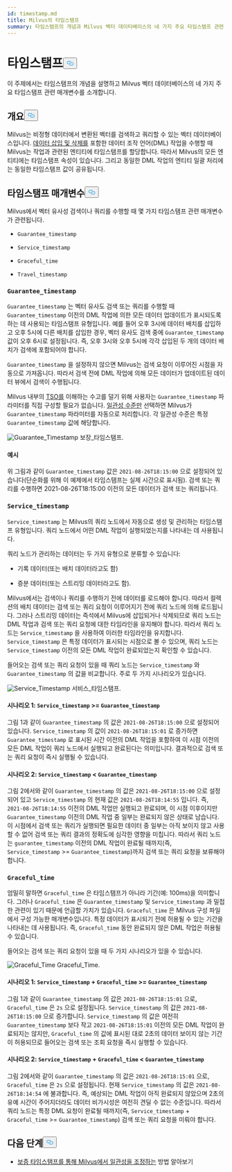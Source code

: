 ```yaml
---
id: timestamp.md
title: Milvus의 타임스탬프
summary: 타임스탬프의 개념과 Milvus 벡터 데이터베이스의 네 가지 주요 타임스탬프 관련 매개변수에 대해 알아보세요.
---
```


<h1 id="Timestamp" class="common-anchor-header">타임스탬프<button data-href="#Timestamp" class="anchor-icon" translate="no">
      <svg translate="no"
        aria-hidden="true"
        focusable="false"
        height="20"
        version="1.1"
        viewBox="0 0 16 16"
        width="16"
      >
        <path
          fill="#0092E4"
          fill-rule="evenodd"
          d="M4 9h1v1H4c-1.5 0-3-1.69-3-3.5S2.55 3 4 3h4c1.45 0 3 1.69 3 3.5 0 1.41-.91 2.72-2 3.25V8.59c.58-.45 1-1.27 1-2.09C10 5.22 8.98 4 8 4H4c-.98 0-2 1.22-2 2.5S3 9 4 9zm9-3h-1v1h1c1 0 2 1.22 2 2.5S13.98 12 13 12H9c-.98 0-2-1.22-2-2.5 0-.83.42-1.64 1-2.09V6.25c-1.09.53-2 1.84-2 3.25C6 11.31 7.55 13 9 13h4c1.45 0 3-1.69 3-3.5S14.5 6 13 6z"
        ></path>
      </svg>
    </button></h1><p>이 주제에서는 타임스탬프의 개념을 설명하고 Milvus 벡터 데이터베이스의 네 가지 주요 타임스탬프 관련 매개변수를 소개합니다.</p>
<h2 id="Overview" class="common-anchor-header">개요<button data-href="#Overview" class="anchor-icon" translate="no">
      <svg translate="no"
        aria-hidden="true"
        focusable="false"
        height="20"
        version="1.1"
        viewBox="0 0 16 16"
        width="16"
      >
        <path
          fill="#0092E4"
          fill-rule="evenodd"
          d="M4 9h1v1H4c-1.5 0-3-1.69-3-3.5S2.55 3 4 3h4c1.45 0 3 1.69 3 3.5 0 1.41-.91 2.72-2 3.25V8.59c.58-.45 1-1.27 1-2.09C10 5.22 8.98 4 8 4H4c-.98 0-2 1.22-2 2.5S3 9 4 9zm9-3h-1v1h1c1 0 2 1.22 2 2.5S13.98 12 13 12H9c-.98 0-2-1.22-2-2.5 0-.83.42-1.64 1-2.09V6.25c-1.09.53-2 1.84-2 3.25C6 11.31 7.55 13 9 13h4c1.45 0 3-1.69 3-3.5S14.5 6 13 6z"
        ></path>
      </svg>
    </button></h2><p>Milvus는 비정형 데이터에서 변환된 벡터를 검색하고 쿼리할 수 있는 벡터 데이터베이스입니다. <a href="https://milvus.io/docs/v2.1.x/data_processing.md">데이터 삽입 및 삭제를</a> 포함한 데이터 조작 언어(DML) 작업을 수행할 때 Milvus는 작업과 관련된 엔티티에 타임스탬프를 할당합니다. 따라서 Milvus의 모든 엔티티에는 타임스탬프 속성이 있습니다. 그리고 동일한 DML 작업의 엔티티 일괄 처리에는 동일한 타임스탬프 값이 공유됩니다.</p>
<h2 id="Timestamp-parameters" class="common-anchor-header">타임스탬프 매개변수<button data-href="#Timestamp-parameters" class="anchor-icon" translate="no">
      <svg translate="no"
        aria-hidden="true"
        focusable="false"
        height="20"
        version="1.1"
        viewBox="0 0 16 16"
        width="16"
      >
        <path
          fill="#0092E4"
          fill-rule="evenodd"
          d="M4 9h1v1H4c-1.5 0-3-1.69-3-3.5S2.55 3 4 3h4c1.45 0 3 1.69 3 3.5 0 1.41-.91 2.72-2 3.25V8.59c.58-.45 1-1.27 1-2.09C10 5.22 8.98 4 8 4H4c-.98 0-2 1.22-2 2.5S3 9 4 9zm9-3h-1v1h1c1 0 2 1.22 2 2.5S13.98 12 13 12H9c-.98 0-2-1.22-2-2.5 0-.83.42-1.64 1-2.09V6.25c-1.09.53-2 1.84-2 3.25C6 11.31 7.55 13 9 13h4c1.45 0 3-1.69 3-3.5S14.5 6 13 6z"
        ></path>
      </svg>
    </button></h2><p>Milvus에서 벡터 유사성 검색이나 쿼리를 수행할 때 몇 가지 타임스탬프 관련 매개변수가 관련됩니다.</p>
<ul>
<li><p><code translate="no">Guarantee_timestamp</code></p></li>
<li><p><code translate="no">Service_timestamp</code></p></li>
<li><p><code translate="no">Graceful_time</code></p></li>
<li><p><code translate="no">Travel_timestamp</code></p></li>
</ul>
<h3 id="Guaranteetimestamp" class="common-anchor-header"><code translate="no">Guarantee_timestamp</code></h3><p><code translate="no">Guarantee_timestamp</code> 는 벡터 유사도 검색 또는 쿼리를 수행할 때 <code translate="no">Guarantee_timestamp</code> 이전의 DML 작업에 의한 모든 데이터 업데이트가 표시되도록 하는 데 사용되는 타임스탬프 유형입니다. 예를 들어 오후 3시에 데이터 배치를 삽입하고 오후 5시에 다른 배치를 삽입한 경우, 벡터 유사도 검색 중에 <code translate="no">Guarantee_timestamp</code> 값이 오후 6시로 설정됩니다. 즉, 오후 3시와 오후 5시에 각각 삽입된 두 개의 데이터 배치가 검색에 포함되어야 합니다.</p>
<p><code translate="no">Guarantee_timestamp</code> 을 설정하지 않으면 Milvus는 검색 요청이 이루어진 시점을 자동으로 가져옵니다. 따라서 검색 전에 DML 작업에 의해 모든 데이터가 업데이트된 데이터 뷰에서 검색이 수행됩니다.</p>
<p>Milvus 내부의 <a href="https://github.com/milvus-io/milvus/blob/master/docs/design_docs/20211214-milvus_hybrid_ts.md">TSO를</a> 이해하는 수고를 덜기 위해 사용자는 <code translate="no">Guarantee_timestamp</code> 파라미터를 직접 구성할 필요가 없습니다. <a href="https://milvus.io/docs/v2.1.x/consistency.md">일관성 수준만</a> 선택하면 Milvus가 <code translate="no">Guarantee_timestamp</code> 파라미터를 자동으로 처리합니다. 각 일관성 수준은 특정 <code translate="no">Guarantee_timestamp</code> 값에 해당합니다.</p>
<p>
  
   <span class="img-wrapper"> <img translate="no" src="/docs/v2.5.x/assets/Guarantee_Timestamp.png" alt="Guarantee_Timestamp" class="doc-image" id="guarantee_timestamp" />
   </span> <span class="img-wrapper"> <span>보장_타임스탬프</span>. </span></p>
<h4 id="Example" class="common-anchor-header">예시</h4><p>위 그림과 같이 <code translate="no">Guarantee_timestamp</code> 값은 <code translate="no">2021-08-26T18:15:00</code> 으로 설정되어 있습니다(단순화를 위해 이 예제에서 타임스탬프는 실제 시간으로 표시됨). 검색 또는 쿼리를 수행하면 2021-08-26T18:15:00 이전의 모든 데이터가 검색 또는 쿼리됩니다.</p>
<h3 id="Servicetimestamp" class="common-anchor-header"><code translate="no">Service_timestamp</code></h3><p><code translate="no">Service_timestamp</code> 는 Milvus의 쿼리 노드에서 자동으로 생성 및 관리하는 타임스탬프 유형입니다. 쿼리 노드에서 어떤 DML 작업이 실행되었는지를 나타내는 데 사용됩니다.</p>
<p>쿼리 노드가 관리하는 데이터는 두 가지 유형으로 분류할 수 있습니다:</p>
<ul>
<li><p>기록 데이터(또는 배치 데이터라고도 함)</p></li>
<li><p>증분 데이터(또는 스트리밍 데이터라고도 함).</p></li>
</ul>
<p>Milvus에서는 검색이나 쿼리를 수행하기 전에 데이터를 로드해야 합니다. 따라서 컬렉션의 배치 데이터는 검색 또는 쿼리 요청이 이루어지기 전에 쿼리 노드에 의해 로드됩니다. 그러나 스트리밍 데이터는 즉석에서 Milvus에 삽입되거나 삭제되므로 쿼리 노드는 DML 작업과 검색 또는 쿼리 요청에 대한 타임라인을 유지해야 합니다. 따라서 쿼리 노드는 <code translate="no">Service_timestamp</code> 을 사용하여 이러한 타임라인을 유지합니다. <code translate="no">Service_timestamp</code> 은 특정 데이터가 표시되는 시점으로 볼 수 있으며, 쿼리 노드는 <code translate="no">Service_timestamp</code> 이전의 모든 DML 작업이 완료되었는지 확인할 수 있습니다.</p>
<p>들어오는 검색 또는 쿼리 요청이 있을 때 쿼리 노드는 <code translate="no">Service_timestamp</code> 와 <code translate="no">Guarantee_timestamp</code> 의 값을 비교합니다. 주로 두 가지 시나리오가 있습니다.</p>
<p>
  
   <span class="img-wrapper"> <img translate="no" src="/docs/v2.5.x/assets/Service_Timestamp.png" alt="Service_Timestamp" class="doc-image" id="service_timestamp" />
   </span> <span class="img-wrapper"> <span>서비스_타임스탬프</span>. </span></p>
<h4 id="Scenario-1-Servicetimestamp--Guaranteetimestamp" class="common-anchor-header">시나리오 1: <code translate="no">Service_timestamp</code> &gt;= <code translate="no">Guarantee_timestamp</code></h4><p>그림 1과 같이 <code translate="no">Guarantee_timestamp</code> 의 값은 <code translate="no">2021-08-26T18:15:00</code> 으로 설정되어 있습니다. <code translate="no">Service_timestamp</code> 의 값이 <code translate="no">2021-08-26T18:15:01</code> 로 증가하면 <code translate="no">Guarantee_timestamp</code> 로 표시된 시간 이전의 DML 작업을 포함하여 이 시점 이전의 모든 DML 작업이 쿼리 노드에서 실행되고 완료된다는 의미입니다. 결과적으로 검색 또는 쿼리 요청이 즉시 실행될 수 있습니다.</p>
<h4 id="Scenario-2-Servicetimestamp--Guaranteetimestamp" class="common-anchor-header">시나리오 2: <code translate="no">Service_timestamp</code> &lt; <code translate="no">Guarantee_timestamp</code></h4><p>그림 2에서와 같이 <code translate="no">Guarantee_timestamp</code> 의 값은 <code translate="no">2021-08-26T18:15:00</code> 으로 설정되어 있고 <code translate="no">Service_timestamp</code> 의 현재 값은 <code translate="no">2021-08-26T18:14:55</code> 입니다. 즉, <code translate="no">2021-08-26T18:14:55</code> 이전의 DML 작업만 실행되고 완료되며, 이 시점 이후이지만 <code translate="no">Guarantee_timestamp</code> 이전의 DML 작업 중 일부는 완료되지 않은 상태로 남습니다. 이 시점에서 검색 또는 쿼리가 실행되면 필요한 데이터 중 일부는 아직 보이지 않고 사용할 수 없어 검색 또는 쿼리 결과의 정확도에 심각한 영향을 미칩니다. 따라서 쿼리 노드는 <code translate="no">guarantee_timestamp</code> 이전의 DML 작업이 완료될 때까지(즉, <code translate="no">Service_timestamp</code> &gt;= <code translate="no">Guarantee_timestamp</code>)까지 검색 또는 쿼리 요청을 보류해야 합니다.</p>
<h3 id="Gracefultime" class="common-anchor-header"><code translate="no">Graceful_time</code></h3><p>엄밀히 말하면 <code translate="no">Graceful_time</code> 은 타임스탬프가 아니라 기간(예: 100ms)을 의미합니다. 그러나 <code translate="no">Graceful_time</code> 은 <code translate="no">Guarantee_timestamp</code> 및 <code translate="no">Service_timestamp</code> 과 밀접한 관련이 있기 때문에 언급할 가치가 있습니다. <code translate="no">Graceful_time</code> 은 Milvus 구성 파일에서 구성 가능한 매개변수입니다. 특정 데이터가 표시되기 전에 허용될 수 있는 기간을 나타내는 데 사용됩니다. 즉, <code translate="no">Graceful_time</code> 동안 완료되지 않은 DML 작업은 허용될 수 있습니다.</p>
<p>들어오는 검색 또는 쿼리 요청이 있을 때 두 가지 시나리오가 있을 수 있습니다.</p>
<p>
  
   <span class="img-wrapper"> <img translate="no" src="/docs/v2.5.x/assets/Graceful_Time.png" alt="Graceful_Time" class="doc-image" id="graceful_time" />
   </span> <span class="img-wrapper"> <span>Graceful_Time</span>. </span></p>
<h4 id="Scenario-1-Servicetimestamp--+--Gracefultime--Guaranteetimestamp" class="common-anchor-header">시나리오 1: <code translate="no">Service_timestamp</code> + <code translate="no">Graceful_time</code> &gt;= <code translate="no">Guarantee_timestamp</code></h4><p>그림 1과 같이 <code translate="no">Guarantee_timestamp</code> 의 값은 <code translate="no">2021-08-26T18:15:01</code> 으로, <code translate="no">Graceful_time</code> 은 <code translate="no">2s</code> 으로 설정됩니다. <code translate="no">Service_timestamp</code> 의 값은 <code translate="no">2021-08-26T18:15:00</code> 으로 증가합니다. <code translate="no">Service_timestamp</code> 의 값은 여전히 <code translate="no">Guarantee_timestamp</code> 보다 작고 <code translate="no">2021-08-26T18:15:01</code> 이전의 모든 DML 작업이 완료되지는 않지만, <code translate="no">Graceful_time</code> 의 값에 표시된 대로 2초의 데이터 보이지 않는 기간이 허용되므로 들어오는 검색 또는 조회 요청을 즉시 실행할 수 있습니다.</p>
<h4 id="Scenario-2-Servicetimestamp--+--Gracefultime--Guaranteetimestamp" class="common-anchor-header">시나리오 2: <code translate="no">Service_timestamp</code> + <code translate="no">Graceful_time</code> &lt; <code translate="no">Guarantee_timestamp</code></h4><p>그림 2에서와 같이 <code translate="no">Guarantee_timestamp</code> 의 값은 <code translate="no">2021-08-26T18:15:01</code> 으로, <code translate="no">Graceful_time</code> 은 <code translate="no">2s</code> 으로 설정됩니다. 현재 <code translate="no">Service_timestamp</code> 의 값은 <code translate="no">2021-08-26T18:14:54</code> 에 불과합니다. 즉, 예상되는 DML 작업이 아직 완료되지 않았으며 2초의 유예 시간이 주어지더라도 데이터 비가시성은 여전히 견딜 수 없는 수준입니다. 따라서 쿼리 노드는 특정 DML 요청이 완료될 때까지(즉, <code translate="no">Service_timestamp</code> + <code translate="no">Graceful_time</code> &gt;= <code translate="no">Guarantee_timestamp</code>) 검색 또는 쿼리 요청을 미뤄야 합니다.</p>
<h2 id="Whats-next" class="common-anchor-header">다음 단계<button data-href="#Whats-next" class="anchor-icon" translate="no">
      <svg translate="no"
        aria-hidden="true"
        focusable="false"
        height="20"
        version="1.1"
        viewBox="0 0 16 16"
        width="16"
      >
        <path
          fill="#0092E4"
          fill-rule="evenodd"
          d="M4 9h1v1H4c-1.5 0-3-1.69-3-3.5S2.55 3 4 3h4c1.45 0 3 1.69 3 3.5 0 1.41-.91 2.72-2 3.25V8.59c.58-.45 1-1.27 1-2.09C10 5.22 8.98 4 8 4H4c-.98 0-2 1.22-2 2.5S3 9 4 9zm9-3h-1v1h1c1 0 2 1.22 2 2.5S13.98 12 13 12H9c-.98 0-2-1.22-2-2.5 0-.83.42-1.64 1-2.09V6.25c-1.09.53-2 1.84-2 3.25C6 11.31 7.55 13 9 13h4c1.45 0 3-1.69 3-3.5S14.5 6 13 6z"
        ></path>
      </svg>
    </button></h2><ul>
<li><a href="/docs/ko/v2.5.x/consistency.md">보증 타임스탬프를 통해 Milvus에서 일관성을 조정하는</a> 방법 알아보기</li>
</ul>
